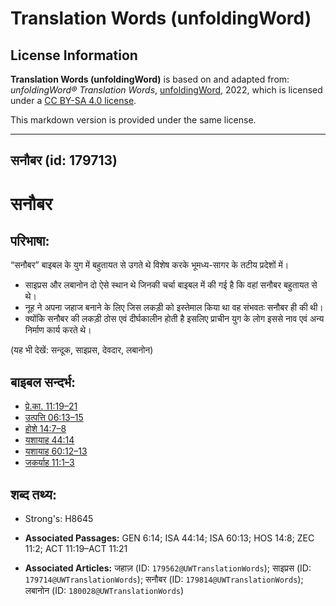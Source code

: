 # Translation Words (unfoldingWord)

## License Information

**Translation Words (unfoldingWord)** is based on and adapted from: _unfoldingWord® Translation Words_, [unfoldingWord](https://unfoldingword.org/utw), 2022, which is licensed under a [CC BY-SA 4.0 license](https://creativecommons.org/licenses/by-sa/4.0/legalcode.en).

This markdown version is provided under the same license.



--------------------------------

## सनौबर (id: 179713)

सनौबर
=====

परिभाषा:
--------

“सनौबर” बाइबल के युग में बहुतायत से उगते थे विशेष करके भूमध्य\-सागर के तटीय प्रदेशों में।

* साइप्रस और लबानोन दो ऐसे स्थान थे जिनकी चर्चा बाइबल में की गई है कि वहां सनौबर बहुतायत से थे।
* नूह ने अपना जहाज बनाने के लिए जिस लकड़ी को इस्तेमाल किया था वह संभवतः सनौबर ही की थी।
* क्योंकि सनौबर की लकड़ी ठोस एवं दीर्घकालीन होती है इसलिए प्राचीन युग के लोग इससे नाव एवं अन्य निर्माण कार्य करते थे।

(यह भी देखें: सन्दूक, साइप्रस, देवदार, लबानोन)

बाइबल सन्दर्भ:
--------------

* [प्रे.का. 11:19–21](https://ref.ly/Acts11:19-Acts11:21)
* [उत्पत्ति 06:13–15](https://ref.ly/Gen6:13-Gen6:15)
* [होशे 14:7–8](https://ref.ly/Hos14:7-Hos14:8)
* [यशायाह 44:14](https://ref.ly/Isa44:14)
* [यशायाह 60:12–13](https://ref.ly/Isa60:12-Isa60:13)
* [जकर्याह 11:1–3](https://ref.ly/Zech11:1-Zech11:3)

शब्द तथ्य:
----------

* Strong's: H8645

* **Associated Passages:** GEN 6:14; ISA 44:14; ISA 60:13; HOS 14:8; ZEC 11:2; ACT 11:19–ACT 11:21
* **Associated Articles:** जहाज़ (ID: `179562@UWTranslationWords`); साइप्रस (ID: `179714@UWTranslationWords`); सनौबर (ID: `179814@UWTranslationWords`); लबानोन (ID: `180028@UWTranslationWords`)

